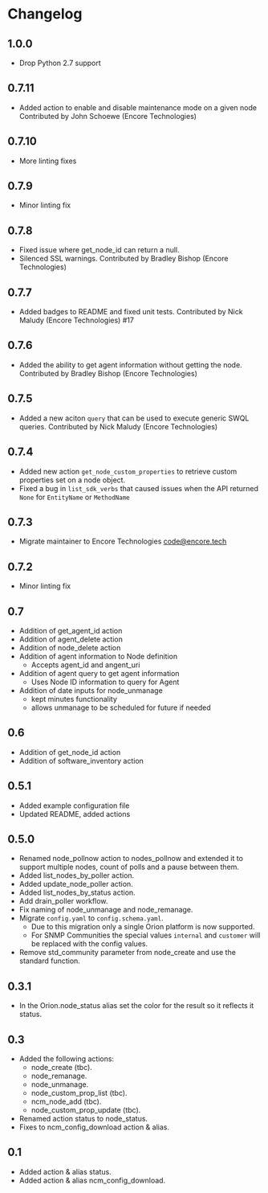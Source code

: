 # Changelog

## 1.0.0

* Drop Python 2.7 support

## 0.7.11

- Added action to enable and disable maintenance mode on a given node
  Contributed by John Schoewe (Encore Technologies)

## 0.7.10

- More linting fixes

## 0.7.9

- Minor linting fix

## 0.7.8

- Fixed issue where get_node_id can return a null.
- Silenced SSL warnings.
  Contributed by Bradley Bishop (Encore Technologies)

## 0.7.7

- Added badges to README and fixed unit tests.
  Contributed by Nick Maludy (Encore Technologies) #17

## 0.7.6

- Added the ability to get agent information without getting the node.
  Contributed by Bradley Bishop (Encore Technologies)

## 0.7.5

- Added a new aciton `query` that can be used to execute generic SWQL queries.
  Contributed by Nick Maludy (Encore Technologies)

## 0.7.4

- Added new action `get_node_custom_properties` to retrieve custom properties set on
  a node object.
- Fixed a bug in `list_sdk_verbs` that caused issues when the API returned `None` for
  `EntityName` or `MethodName`

## 0.7.3

- Migrate maintainer to Encore Technologies <code@encore.tech>

## 0.7.2

- Minor linting fix

## 0.7

- Addition of get_agent_id action
- Addition of agent_delete action
- Addition of node_delete action
- Addition of agent information to Node definition
  - Accepts agent_id and angent_uri
- Addition of agent query to get agent information
  - Uses Node ID information to query for Agent
- Addition of date inputs for node_unmanage
  - kept minutes functionality
  - allows unmanage to be scheduled for future if needed

## 0.6

- Addition of get_node_id action
- Addition of software_inventory action

## 0.5.1

- Added example configuration file
- Updated README, added actions

## 0.5.0

- Renamed node\_pollnow action to nodes\_pollnow and extended it to
  support multiple nodes, count of polls and a pause between them.
- Added list\_nodes\_by\_poller action.
- Added update\_node\_poller action.
- Added list\_nodes\_by\_status action.
- Add drain\_poller workflow.
- Fix naming of node\_unmanage and node\_remanage.
- Migrate `config.yaml` to `config.schema.yaml`.
  - Due to this migration only a single Orion platform is now supported.
  - For SNMP Communities the special values `internal` and `customer`
    will be replaced with the config values.
- Remove std\_community parameter from node\_create and use the
  standard function.

## 0.3.1

- In the Orion.node\_status alias set the color for the result so it
  reflects it status.

## 0.3

- Added the following actions:
   - node\_create (tbc).
   - node\_remanage.
   - node\_unmanage.
   - node\_custom\_prop\_list (tbc).
   - ncm\_node\_add (tbc).
   - node\_custom\_prop\_update (tbc).
- Renamed action status to node\_status.
- Fixes to ncm\_config\_download action & alias.

## 0.1

- Added action & alias status.
- Added action & alias ncm\_config\_download.

